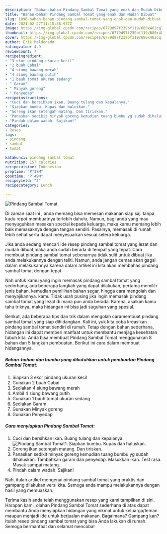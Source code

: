 ```yaml
---
description: "Bahan-bahan Pindang Sambal Tomat yang enak dan Mudah Dibuat"
title: "Bahan-bahan Pindang Sambal Tomat yang enak dan Mudah Dibuat"
slug: 1096-bahan-bahan-pindang-sambal-tomat-yang-enak-dan-mudah-dibuat
date: 2021-02-27T11:15:38.977Z
image: https://img-global.cpcdn.com/recipes/6779d97f239bf119/680x482cq70/pindang-sambal-tomat-foto-resep-utama.jpg
thumbnail: https://img-global.cpcdn.com/recipes/6779d97f239bf119/680x482cq70/pindang-sambal-tomat-foto-resep-utama.jpg
cover: https://img-global.cpcdn.com/recipes/6779d97f239bf119/680x482cq70/pindang-sambal-tomat-foto-resep-utama.jpg
author: Erik Maldonado
ratingvalue: 4.9
reviewcount: 7
recipeingredient:
- "3 ekor pindang ukuran kecil"
- "2 buah Cabai"
- "4 siung bawang merah"
- "4 siung bawang putih"
- "1 bauh tomat ukuran sedang"
- " Garam"
- " Minyak goreng"
- " Penyedap"
recipeinstructions:
- "Cuci dan bersihkan ikan. Buang tulang dan kepalanya."
- "Siapkan bumbu. Kupas dan haluskan."
- "Goreng ikan setengah matang. Dan tiriskan."
- "Panaskan sedikit minyak goreng kemudian tuang bumbu yg sudah dihaluskan. Tambahkan garam dan penyedap. Masukkan ikan. Test rasa. Masak sampai matang."
- "Pindah dalam wadah. Sajikan!"
categories:
- Resep
tags:
- pindang
- sambal
- tomat

katakunci: pindang sambal tomat 
nutrition: 157 calories
recipecuisine: Indonesian
preptime: "PT38M"
cooktime: "PT49M"
recipeyield: "2"
recipecategory: Lunch

---
```



![Pindang Sambal Tomat](https://img-global.cpcdn.com/recipes/6779d97f239bf119/680x482cq70/pindang-sambal-tomat-foto-resep-utama.jpg)

Di zaman  saat ini , anda memang bisa memesan makanan siap saji tanpa kudu repot membuatnya terlebih dahulu. Namun, bagi anda yang mau menyuguhkan masakan special kepada keluarga, maka kamu memang lebih baik memasaknya dengan tangan sendiri. Pasalnya, memasak di rumah lebih sehat serta dapat menyesuaikan sesuai selera keluarga.

Jika anda sedang mencari ide resep pindang sambal tomat yang lezat dan mudah dibuat,maka anda sudah berada di tempat yang tepat. Cara membuat pindang sambal tomat  sebenarnya tidak sulit untuk dibuat jika anda melakukannya dengan teliti. Namun, anda jangan cemas akan gagal dalam melakukannya 
karena dalam artikel ini kita akan membahas pindang sambal tomat dengan tepat.  



Nah untuk kamu yang ingin memasak pindang sambal tomat yang sederhana, ada beberapa langkah yang dapat dilakukan, pertama memilih jenis bahan, kemudian pemilihan bahan segar, hingga cara mengolah dan menyajikannya. kamu Tidak usah pusing jika ingin memasak pindang sambal tomat yang lezat di mana pun anda berada. Karena, asalkan kamu  tahu triknya, maka hidangan ini bisa jadi suguhan yang spesial.

Berikut, ada beberapa tips dan trik dalam mengolah caramembuat pindang sambal tomat yang siap dihidangkan. Kali ini, yuk kita coba kreasikan pindang sambal tomat sendiri di rumah. Tetap dengan bahan sederhana, hidangan ini dapat memberi manfaat untuk membantu menjaga kesehatan tubuh kita. Anda bisa membuat Pindang Sambal Tomat menggunakan 8 bahan dan 5 langkah pembuatan. Berikut ini cara dalam membuat hidangannya.

<!--inarticleads1-->

##### Bahan-bahan dan bumbu yang dibutuhkan untuk pembuatan Pindang Sambal Tomat:

1. Siapkan 3 ekor pindang ukuran kecil
1. Gunakan 2 buah Cabai
1. Sediakan 4 siung bawang merah
1. Ambil 4 siung bawang putih
1. Gunakan 1 bauh tomat ukuran sedang
1. Sediakan  Garam
1. Gunakan  Minyak goreng
1. Gunakan  Penyedap




<!--inarticleads2-->

##### Cara menyiapkan Pindang Sambal Tomat:

1. Cuci dan bersihkan ikan. Buang tulang dan kepalanya.
<img src="https://img-global.cpcdn.com/steps/4df37f63f6982026/160x128cq70/pindang-sambal-tomat-langkah-memasak-1-foto.jpg" alt="Pindang Sambal Tomat">1. Siapkan bumbu. Kupas dan haluskan.
1. Goreng ikan setengah matang. Dan tiriskan.
1. Panaskan sedikit minyak goreng kemudian tuang bumbu yg sudah dihaluskan. Tambahkan garam dan penyedap. Masukkan ikan. Test rasa. Masak sampai matang.
1. Pindah dalam wadah. Sajikan!




Nah, itulah artikel mengenai  pindang sambal tomat  yang praktis dan gampang dilakukan versi kita. Semoga anda mampu melakukannya dengan hasil yang memuaskan. 

Terima kasih anda telah menggunakan resep yang kami tampilkan di sini. Harapan kami, olahan  Pindang Sambal Tomat sederhana di atas dapat membantu Anda menyiapkan hidangan yang nikmat untuk keluarga/teman maupun menjadi ide untuk berjualan makanan. Bagaimana? Gampang kan? Itulah resep pindang sambal tomat yang bisa Anda lakukan di rumah. Semoga bermanfaat dan selamat mencoba!

